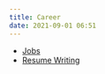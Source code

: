```yaml
---
title: Career
date: 2021-09-01 06:51
---
```


* [Jobs](2021-08-14--07-57-46Z--jobs.md)
* [Resume Writing](20220104135452-resume.md)
